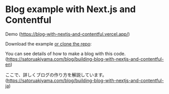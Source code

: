 # Blog example with Next.js and Contentful

Demo (https://blog-with-nextjs-and-contentful.vercel.app/)

Download the example [or clone the repo](https://github.com/SatoruAkiyama/blog-with-Next.js-and-Contentful):

You can see details of how to make a blog with this code. (https://satoruakiyama.com/blog/building-blog-with-nextjs-and-contentful-en)

ここで、詳しくブログの作り方を解説しています。 (https://satoruakiyama.com/blog/building-blog-with-nextjs-and-contentful-ja)
